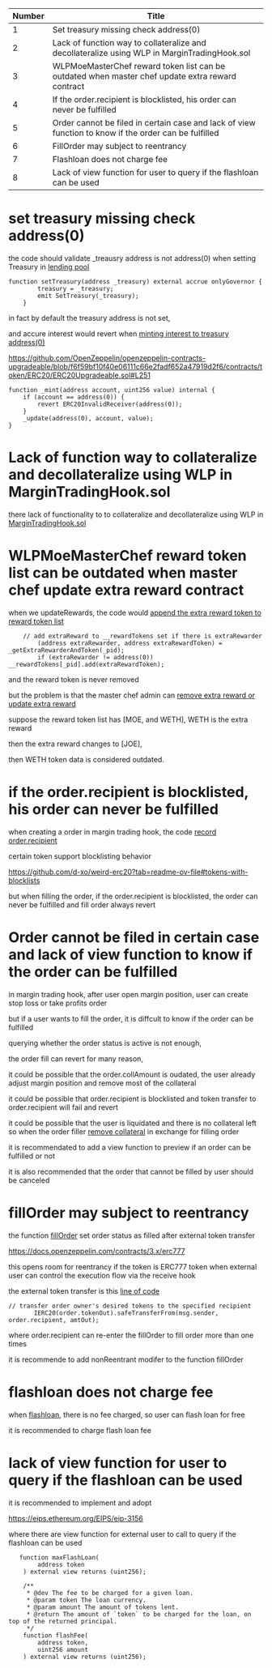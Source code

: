 | Number | Title                                                                                                            |
|--------|------------------------------------------------------------------------------------------------------------------|
| 1      | Set treasury missing check address(0)                                                                            |
| 2      | Lack of function way to collateralize and decollateralize using WLP in MarginTradingHook.sol                      |
| 3      | WLPMoeMasterChef reward token list can be outdated when master chef update extra reward contract                 |
| 4      | If the order.recipient is blocklisted, his order can never be fulfilled                                          |
| 5      | Order cannot be filed in certain case and lack of view function to know if the order can be fulfilled            |
| 6      | FillOrder may subject to reentrancy                                                                              |
| 7      | Flashloan does not charge fee                                                                                    |
| 8      | Lack of view function for user to query if the flashloan can be used                                             |



# set treasury missing check address(0)

the code should validate _treausry address is not address(0) when setting Treasury in [lending pool](https://github.com/code-423n4/2024-01-init-capital-invitational/blob/a01c4de620be98f9e57a60cf6a82d4feaec54f58/contracts/lending_pool/LendingPool.sol#L243)

```solidity
function setTreasury(address _treasury) external accrue onlyGovernor {
        treasury = _treasury;
        emit SetTreasury(_treasury);
    }
```

in fact by default the treasury address is not set, 

and accure interest would revert when [minting interest to treasury address(0)](https://github.com/code-423n4/2024-01-init-capital-invitational/blob/a01c4de620be98f9e57a60cf6a82d4feaec54f58/contracts/lending_pool/LendingPool.sol#L160)

https://github.com/OpenZeppelin/openzeppelin-contracts-upgradeable/blob/f6f59bf10f40e06111c66e2fadf652a47919d2f6/contracts/token/ERC20/ERC20Upgradeable.sol#L251

```solidity
function _mint(address account, uint256 value) internal {
	if (account == address(0)) {
		revert ERC20InvalidReceiver(address(0));
	}
	_update(address(0), account, value);
}
```

# Lack of function way to collateralize and decollateralize using WLP in MarginTradingHook.sol

there lack of functionality to to collateralize and decollateralize using WLP in [MarginTradingHook.sol](https://github.com/code-423n4/2024-01-init-capital-invitational/blob/a01c4de620be98f9e57a60cf6a82d4feaec54f58/contracts/hook/MoneyMarketHook.sol#L24)

# WLPMoeMasterChef reward token list can be outdated when master chef update extra reward contract

when we updateRewards, the code would [append the extra reward token to reward token list](https://github.com/code-423n4/2024-01-init-capital-invitational/blob/a01c4de620be98f9e57a60cf6a82d4feaec54f58/contracts/wrapper/WLpMoeMasterChef.sol#L65)

```solidity
    // add extraReward to __rewardTokens set if there is extraRewarder
        (address extraRewarder, address extraRewardToken) = _getExtraRewarderAndToken(_pid);
        if (extraRewarder != address(0)) __rewardTokens[_pid].add(extraRewardToken);
```

and the reward token is never removed

but the problem is that the master chef admin can [remove extra reward or update extra reward](https://github.com/traderjoe-xyz/moe-core/blob/5eb20a10cbe4ee01f8db20da950309cb297e3c09/src/MasterChef.sol#L417)

suppose the reward token list has [MOE, and WETH], WETH is the extra reward

then the extra reward changes to [JOE],

then WETH token data is considered outdated.

# if the order.recipient is blocklisted, his order can never be fulfilled

when creating a order in margin trading hook, the code [record order.recipient](https://github.com/code-423n4/2024-01-init-capital-invitational/blob/a01c4de620be98f9e57a60cf6a82d4feaec54f58/contracts/hook/MarginTradingHook.sol#L496)

certain token support blocklisting behavior

https://github.com/d-xo/weird-erc20?tab=readme-ov-file#tokens-with-blocklists

but when filling the order, if the order.recipient is blocklisted, the order can never be fulfilled and fill order always revert

# Order cannot be filed in certain case and lack of view function to know if the order can be fulfilled

in margin trading hook, after user open margin position, user can create stop loss or take profits order

but if a user wants to fill the order, it is diffcult to know if the order can be fulfilled

querying whether the order status is active is not enough,

the order fill can revert for many reason,

it could be possible that the order.collAmount is oudated, the user already adjust margin position and remove most of the collateral

it could be possible that order.recipient is blocklisted and token transfer to order.recipient will fail and revert

it could be possible that the user is liquidated and there is no collateral left so when the order filler [remove collateral](https://github.com/code-423n4/2024-01-init-capital-invitational/blob/a01c4de620be98f9e57a60cf6a82d4feaec54f58/contracts/hook/MarginTradingHook.sol#L396) in exchange for filling order

it is recommendated to add a view function to preview if an order can be fulfilled or not

it is also recommended that the order that cannot be filled by user should be canceled

# fillOrder may subject to reentrancy

the function [fillOrder](https://github.com/code-423n4/2024-01-init-capital-invitational/blob/a01c4de620be98f9e57a60cf6a82d4feaec54f58/contracts/hook/MarginTradingHook.sol#L372) set order status as filled after external token transfer

https://docs.openzeppelin.com/contracts/3.x/erc777

this opens room for reentrancy if the token is ERC777 token when external user can control the execution flow via the receive hook

the external token transfer is this [line of code](https://github.com/code-423n4/2024-01-init-capital-invitational/blob/a01c4de620be98f9e57a60cf6a82d4feaec54f58/contracts/hook/MarginTradingHook.sol#L391)

```solidity
// transfer order owner's desired tokens to the specified recipient
       IERC20(order.tokenOut).safeTransferFrom(msg.sender, order.recipient, amtOut);
```

where order.recipient can re-enter the fillOrder to fill order more than one times

it is recommende to add nonReentrant modifer to the function fillOrder

# flashloan does not charge fee

when [flashloan](https://github.com/code-423n4/2024-01-init-capital-invitational/blob/a01c4de620be98f9e57a60cf6a82d4feaec54f58/contracts/core/InitCore.sol#L365), there is no fee charged, so user can flash loan for free

it is recommended to charge flash loan fee

# lack of view function for user to query if the flashloan can be used

it is recommended to implement and adopt 

https://eips.ethereum.org/EIPS/eip-3156

where there are view function for external user to call to query if the flashloan can be used

```solidity
   function maxFlashLoan(
        address token
    ) external view returns (uint256);

    /**
     * @dev The fee to be charged for a given loan.
     * @param token The loan currency.
     * @param amount The amount of tokens lent.
     * @return The amount of `token` to be charged for the loan, on top of the returned principal.
     */
    function flashFee(
        address token,
        uint256 amount
    ) external view returns (uint256);
```

